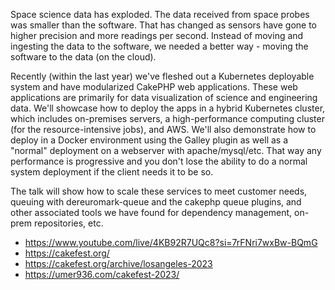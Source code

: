 Space science data has exploded. The data received from space probes was smaller than the software. That has changed as sensors have gone to higher precision and more readings per second. Instead of moving and ingesting the data to the software, we needed a better way - moving the software to the data (on the cloud).

Recently (within the last year) we've fleshed out a Kubernetes deployable system and have modularized CakePHP web applications. These web applications are primarily for data visualization of science and engineering data. We'll showcase how to deploy the apps in a hybrid Kubernetes cluster, which includes on-premises servers, a high-performance computing cluster (for the resource-intensive jobs), and AWS. We'll also demonstrate how to deploy in a Docker environment using the Galley plugin as well as a "normal" deployment on a webserver with apache/mysql/etc. That way any performance is progressive and you don't lose the ability to do a normal system deployment if the client needs it to be so.

The talk will show how to scale these services to meet customer needs, queuing with dereuromark-queue and the cakephp queue plugins, and other associated tools we have found for dependency management, on-prem repositories, etc. 



- https://www.youtube.com/live/4KB92R7UQc8?si=7rFNri7wxBw-BQmG
- https://cakefest.org/
- https://cakefest.org/archive/losangeles-2023
- https://umer936.com/cakefest-2023/
